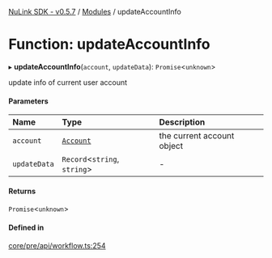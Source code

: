 [NuLink SDK - v0.5.7](../README.md) / [Modules](../modules.md) / updateAccountInfo

# Function: updateAccountInfo

▸ **updateAccountInfo**(`account`, `updateData`): `Promise`<`unknown`\>

update info of current user account

#### Parameters

| Name | Type | Description |
| :------ | :------ | :------ |
| `account` | [`Account`](../classes/Account.md) | the current account object |
| `updateData` | `Record`<`string`, `string`\> | - |

#### Returns

`Promise`<`unknown`\>

#### Defined in

[core/pre/api/workflow.ts:254](https://github.com/NuLink-network/nulink-sdk/blob/11cbdd7/src/core/pre/api/workflow.ts#L254)
